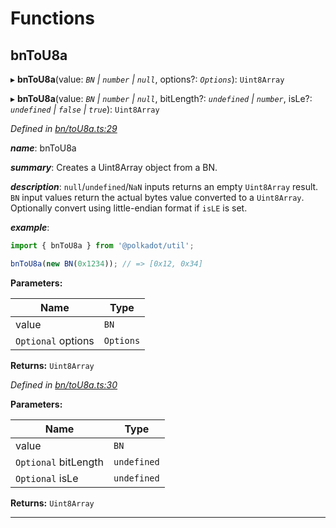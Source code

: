 

# Functions

<a id="bntou8a"></a>

##  bnToU8a

▸ **bnToU8a**(value: *`BN` | `number` | `null`*, options?: *`Options`*): `Uint8Array`

▸ **bnToU8a**(value: *`BN` | `number` | `null`*, bitLength?: *`undefined` | `number`*, isLe?: *`undefined` | `false` | `true`*): `Uint8Array`

*Defined in [bn/toU8a.ts:29](https://github.com/polkadot-js/common/blob/1e6eb2c/packages/util/src/bn/toU8a.ts#L29)*

*__name__*: bnToU8a

*__summary__*: Creates a Uint8Array object from a BN.

*__description__*: `null`/`undefined`/`NaN` inputs returns an empty `Uint8Array` result. `BN` input values return the actual bytes value converted to a `Uint8Array`. Optionally convert using little-endian format if `isLE` is set.

*__example__*:   

```javascript
import { bnToU8a } from '@polkadot/util';

bnToU8a(new BN(0x1234)); // => [0x12, 0x34]
```

**Parameters:**

| Name | Type |
| ------ | ------ |
| value | `BN` | `number` | `null` |
| `Optional` options | `Options` |

**Returns:** `Uint8Array`

*Defined in [bn/toU8a.ts:30](https://github.com/polkadot-js/common/blob/1e6eb2c/packages/util/src/bn/toU8a.ts#L30)*

**Parameters:**

| Name | Type |
| ------ | ------ |
| value | `BN` | `number` | `null` |
| `Optional` bitLength | `undefined` | `number` |
| `Optional` isLe | `undefined` | `false` | `true` |

**Returns:** `Uint8Array`

___

